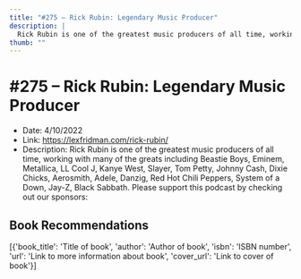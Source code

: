 ```yaml
---
title: "#275 – Rick Rubin: Legendary Music Producer"
description: |
  Rick Rubin is one of the greatest music producers of all time, working with many of the greats including Beastie Boys, Eminem, Metallica, LL Cool J, Kanye West, Slayer, Tom Petty, Johnny Cash, Dixie Chicks, Aerosmith, Adele, Danzig, Red Hot Chili Peppers, System of a Down, Jay-Z, Black Sabbath. Please support this podcast by checking out our sponsors:"
thumb: ""
---
```


# #275 – Rick Rubin: Legendary Music Producer

  - Date: 4/10/2022
  - Link: https://lexfridman.com/rick-rubin/
  - Description: Rick Rubin is one of the greatest music producers of all time, working with many of the greats including Beastie Boys, Eminem, Metallica, LL Cool J, Kanye West, Slayer, Tom Petty, Johnny Cash, Dixie Chicks, Aerosmith, Adele, Danzig, Red Hot Chili Peppers, System of a Down, Jay-Z, Black Sabbath. Please support this podcast by checking out our sponsors:

## Book Recommendations

[{'book_title': 'Title of book', 'author': 'Author of book', 'isbn': 'ISBN number', 'url': 'Link to more information about book', 'cover_url': 'Link to cover of book'}]